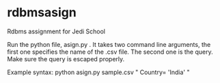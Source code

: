 # rdbmsasign
Rdbms assignment for Jedi School

Run the python file, asign.py . 
It takes two command line arguments, the first one specifies the name of the .csv file. The second one is the query. 
Make sure the query is escaped properly. 

Example syntax: python asign.py sample.csv " Country= 'India' "


